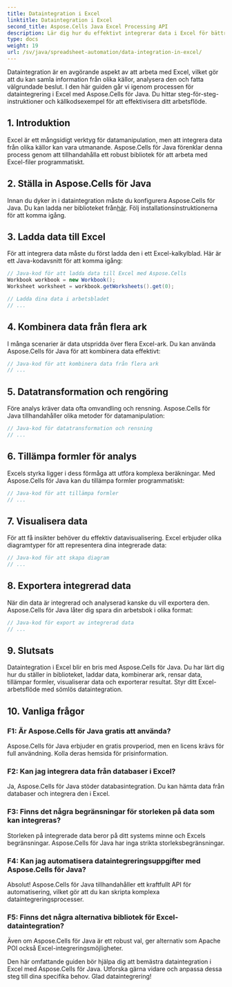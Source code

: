 ```yaml
---
title: Dataintegration i Excel
linktitle: Dataintegration i Excel
second_title: Aspose.Cells Java Excel Processing API
description: Lär dig hur du effektivt integrerar data i Excel för bättre insikter och beslutsfattande. Steg-för-steg guide med källkod med Aspose.Cells för Java.
type: docs
weight: 19
url: /sv/java/spreadsheet-automation/data-integration-in-excel/
---
```


Dataintegration är en avgörande aspekt av att arbeta med Excel, vilket gör att du kan samla information från olika källor, analysera den och fatta välgrundade beslut. I den här guiden går vi igenom processen för dataintegrering i Excel med Aspose.Cells för Java. Du hittar steg-för-steg-instruktioner och källkodsexempel för att effektivisera ditt arbetsflöde.

## 1. Introduktion

Excel är ett mångsidigt verktyg för datamanipulation, men att integrera data från olika källor kan vara utmanande. Aspose.Cells för Java förenklar denna process genom att tillhandahålla ett robust bibliotek för att arbeta med Excel-filer programmatiskt.

## 2. Ställa in Aspose.Cells för Java

 Innan du dyker in i dataintegration måste du konfigurera Aspose.Cells för Java. Du kan ladda ner biblioteket från[här](https://releases.aspose.com/cells/java/). Följ installationsinstruktionerna för att komma igång.

## 3. Ladda data till Excel

För att integrera data måste du först ladda den i ett Excel-kalkylblad. Här är ett Java-kodavsnitt för att komma igång:

```java
// Java-kod för att ladda data till Excel med Aspose.Cells
Workbook workbook = new Workbook();
Worksheet worksheet = workbook.getWorksheets().get(0);

// Ladda dina data i arbetsbladet
// ...
```

## 4. Kombinera data från flera ark

I många scenarier är data utspridda över flera Excel-ark. Du kan använda Aspose.Cells för Java för att kombinera data effektivt:

```java
// Java-kod för att kombinera data från flera ark
// ...
```

## 5. Datatransformation och rengöring

Före analys kräver data ofta omvandling och rensning. Aspose.Cells för Java tillhandahåller olika metoder för datamanipulation:

```java
// Java-kod för datatransformation och rensning
// ...
```

## 6. Tillämpa formler för analys

Excels styrka ligger i dess förmåga att utföra komplexa beräkningar. Med Aspose.Cells för Java kan du tillämpa formler programmatiskt:

```java
// Java-kod för att tillämpa formler
// ...
```

## 7. Visualisera data

För att få insikter behöver du effektiv datavisualisering. Excel erbjuder olika diagramtyper för att representera dina integrerade data:

```java
// Java-kod för att skapa diagram
// ...
```

## 8. Exportera integrerad data

När din data är integrerad och analyserad kanske du vill exportera den. Aspose.Cells för Java låter dig spara din arbetsbok i olika format:

```java
// Java-kod för export av integrerad data
// ...
```

## 9. Slutsats

Dataintegration i Excel blir en bris med Aspose.Cells för Java. Du har lärt dig hur du ställer in biblioteket, laddar data, kombinerar ark, rensar data, tillämpar formler, visualiserar data och exporterar resultat. Styr ditt Excel-arbetsflöde med sömlös dataintegration.

## 10. Vanliga frågor

### F1: Är Aspose.Cells för Java gratis att använda?

Aspose.Cells för Java erbjuder en gratis provperiod, men en licens krävs för full användning. Kolla deras hemsida för prisinformation.

### F2: Kan jag integrera data från databaser i Excel?

Ja, Aspose.Cells för Java stöder databasintegration. Du kan hämta data från databaser och integrera den i Excel.

### F3: Finns det några begränsningar för storleken på data som kan integreras?

Storleken på integrerade data beror på ditt systems minne och Excels begränsningar. Aspose.Cells för Java har inga strikta storleksbegränsningar.

### F4: Kan jag automatisera dataintegreringsuppgifter med Aspose.Cells för Java?

Absolut! Aspose.Cells för Java tillhandahåller ett kraftfullt API för automatisering, vilket gör att du kan skripta komplexa dataintegreringsprocesser.

### F5: Finns det några alternativa bibliotek för Excel-dataintegration?

Även om Aspose.Cells för Java är ett robust val, ger alternativ som Apache POI också Excel-integreringsmöjligheter.

Den här omfattande guiden bör hjälpa dig att bemästra dataintegration i Excel med Aspose.Cells för Java. Utforska gärna vidare och anpassa dessa steg till dina specifika behov. Glad dataintegrering!